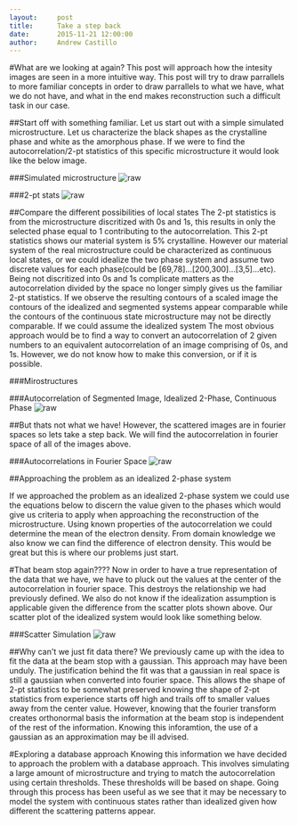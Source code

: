 ```yaml
---
layout:     post
title:      Take a step back
date:       2015-11-21 12:00:00
author:     Andrew Castillo
---
```

<!-- Start Writing Below in Markdown -->

#What are we looking at again?
This post will approach how the intesity images  are seen in a more intuitive way. This post will try to draw parrallels to more familiar concepts in order to draw parrallels to what we have, what we do not have, and what in the end makes reconstruction
such a difficult task in our case. 

##Start off with something familiar.
Let us start out with a simple simulated microstructure. Let us characterize the black shapes as the crystalline phase and white as the amorphous phase. If we were to find the autocorrelation/2-pt statistics of this specific microstructure it would look like the below image.

###Simulated microstructure
![raw](https://40.media.tumblr.com/caf5256d7bd247eacfc6f2a558e3534c/tumblr_ny8hepdX2o1rlqsr4o1_540.jpg)

###2-pt stats
![raw](https://40.media.tumblr.com/90e0e368ddedc8b0d139e7848c5472ca/tumblr_ny8hew4z4o1rlqsr4o1_540.jpg)

##Compare the different possibilities of local states
The 2-pt statistics is from the microstructure discritized with 0s and 1s, this results in only the selected phase equal to 1 contributing to the autocorrelation. This 2-pt statistics shows our material system is 5% crystalline. However our material system of the real microstructure 
could be characterized as continuous local states, or we could idealize the two phase system and assume two discrete values for each phase(could be [69,78]...[200,300]...[3,5]...etc).  Being not discritized into 0s and 1s complicate matters
as the autocorrelation divided by the space no longer simply gives us the familiar 2-pt statistics. If we observe the resulting contours of a scaled image the contours of the idealized and segmented systems appear comparable while the  contours of the
continuous state microstructure may not be directly comparable. If we could assume the idealized system The most obvious approach would be to find a way to convert an autocorrelation
of 2 given numbers to an equivalent autocorrelation of an image comprising of 0s, and 1s. However, we do not know how to make this conversion, or if it is possible. 
 
###Mirostructures
 
###Autocorrelation of Segmented Image, Idealized 2-Phase, Continuous Phase
![raw](https://41.media.tumblr.com/f4f256ffdc8ab6dcde7d7a00ba093401/tumblr_ny8hegsoJV1rlqsr4o1_540.jpg)

##But thats not what we have!
However, the scattered images are in fourier spaces so lets take a step back. We will find the autocorrelation in fourier space of all of the images above. 

###Autocorrelations in Fourier Space
![raw](https://41.media.tumblr.com/c3274a56c919fbf87b37c3ae8932da88/tumblr_ny8he9EoYo1rlqsr4o1_1280.jpg)

##Approaching the problem as an idealized 2-phase system

If we approached the problem as an idealized 2-phase system we could use the equations below to discern the value given to the phases which would give us criteria to apply when approaching the reconstruction of the microstructure. Using known properties
of the autocorrelation we could determine the mean of the electron density. From domain knowledge we also know we can find the difference of electron density. This would be great but this is where our problems just start.  



#That beam stop again????
Now in order to have a true representation of the data that we have, we have to pluck out the values at the center of the autocorrelation in fourier space. This destroys the relationship we had previously defined. We also do not know if the idealization assumption
is applicable given the difference from the scatter plots shown above. Our scatter plot of the idealized system would look like something below.

###Scatter Simulation
![raw](https://41.media.tumblr.com/6ca10b4fec22a7627c2fc26f98c4aaf8/tumblr_ny8he2JQKP1rlqsr4o1_1280.jpg)


##Why can't we just fit data there?
We previously came up with the idea to fit the data at the beam stop with a gaussian. This approach may have been unduly. The justification behind the fit was that a gaussian in real space is still a gaussian when converted into fourier space. This allows the shape
of 2-pt statistics to be somewhat preserved knowing the shape of 2-pt statistics from experience starts off high and trails off to smaller values away from the center value. However, knowing that the fourier transform creates orthonormal basis the information at the
beam stop is independent of the rest of the information. Knowing this inforamtion, the use of a gaussian as an approximation may be ill advised. 

#Exploring a database approach
Knowing this information we have decided to approach the problem with a database approach. This involves simulating a large amount of microstructure and trying to match the autocorrelation using certain thresholds. These thresholds will be based on shape. Going through this process has been useful as we see that it may be necessary to model the system with continuous states rather than idealized given how different the scattering patterns appear. 


